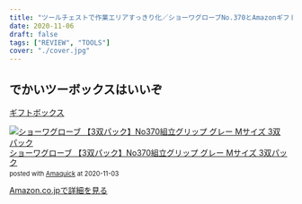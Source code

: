 ```yaml
---
title: "ツールチェストで作業エリアすっきり化／ショーワグローブNo.370とAmazonギフトボックス"
date: 2020-11-06
draft: false
tags: ["REVIEW", "TOOLS"]
cover: "./cover.jpg"
---
```


## でかいツーボックスはいいぞ

[ギフトボックス](https://www.amazon.co.jp/dp/B07RW4G3MF/)

<div class="amachazl-box" style="margin-bottom:0px;"><div class="amachazl-image" style="float:left;margin:0px 12px 1px 0px;"><a href="https://www.amazon.co.jp/dp/B007OYQXQ0/?tag=gensobunya-22" name="amazonlink" rel="nofollow" target="_blank"><img src="https://m.media-amazon.com/images/I/51W8MXkGb8L._SL200_.jpg" alt="ショーワグローブ 【3双パック】No370組立グリップ グレー Mサイズ 3双パック" style="border: none;" /></a></div><div class="amachazl-info" style="line-height:120%; margin-bottom: 10px"><div class="amachazl-name" style="margin-bottom:10px;line-height:120%"><a href="https://www.amazon.co.jp/dp/B007OYQXQ0/?tag=gensobunya-22" name="amachazllink" rel="nofollow" target="_blank">ショーワグローブ 【3双パック】No370組立グリップ グレー Mサイズ 3双パック</a><div class="amachazl-powered-date" style="font-size:80%;margin-top:5px;line-height:120%">posted with <a href="https://creazy.net/amazon_quick_affiliate/" title="ショーワグローブ 【3双パック】No370組立グリップ グレー Mサイズ 3双パック" rel="nofollow" target="_blank">Amaquick</a> at 2020-11-03</div></div><div class="amachazl-sub-info" style="float: left;"><div class="amachazl-link" style="margin-top: 5px"><a href="https://www.amazon.co.jp/dp/B007OYQXQ0/?tag=gensobunya-22" name="amachazllink" rel="nofollow" target="_blank">Amazon.co.jpで詳細を見る</a></div></div></div><div class="amachazl-footer" style="clear: left"></div></div>
